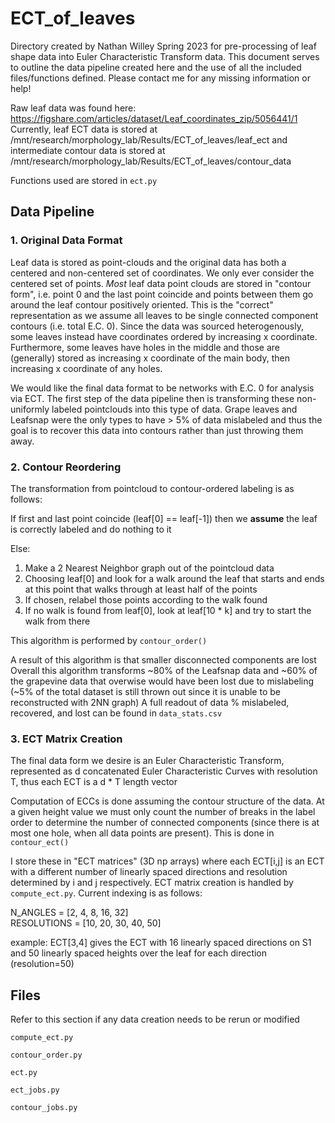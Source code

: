 # ECT_of_leaves

Directory created by Nathan Willey Spring 2023 for pre-processing of leaf shape data into Euler Characteristic Transform data. This document serves to outline the data pipeline created here and the use of all the included files/functions defined. Please contact me for any missing information or help!

Raw leaf data was found here: https://figshare.com/articles/dataset/Leaf_coordinates_zip/5056441/1
Currently, leaf ECT data is stored at /mnt/research/morphology_lab/Results/ECT_of_leaves/leaf_ect and intermediate contour data is stored at /mnt/research/morphology_lab/Results/ECT_of_leaves/contour_data 

Functions used are stored in `ect.py`

## Data Pipeline

### 1. Original Data Format

Leaf data is stored as point-clouds and the original data has both a centered and non-centered set of coordinates. We only ever consider the centered set of points. _Most_ leaf data point clouds are stored in "contour form", i.e. point 0 and the last point coincide and points between them go around the leaf contour positively oriented. This is the "correct" representation as we assume all leaves to be single connected component contours (i.e. total E.C. 0).
Since the data was sourced heterogenously, some leaves instead have coordinates ordered by increasing x coordinate. Furthermore, some leaves have holes in the middle and those are (generally) stored as increasing x coordinate of the main body, then increasing x coordinate of any holes. 

We would like the final data format to be networks with E.C. 0 for analysis via ECT. 
The first step of the data pipeline then is transforming these non-uniformly labeled pointclouds into this type of data.
Grape leaves and Leafsnap were the only types to have > 5% of data mislabeled and thus the goal is to recover this data into contours rather than just throwing them away.

### 2. Contour Reordering

The transformation from pointcloud to contour-ordered labeling is as follows:

If first and last point coincide (leaf[0] == leaf[-1]) then we __assume__ the leaf is correctly labeled and do nothing to it

Else: 
1. Make a 2 Nearest Neighbor graph out of the pointcloud data
2. Choosing leaf[0] and look for a walk around the leaf that starts and ends at this point that walks through at least half of the points
3. If chosen, relabel those points according to the walk found
4. If no walk is found from leaf[0], look at leaf[10 * k] and try to start the walk from there 

This algorithm is performed by `contour_order()`

A result of this algorithm is that smaller disconnected components are lost 
Overall this algorithm transforms ~80% of the Leafsnap data and ~60% of the grapevine data that overwise would have been lost due to mislabeling (~5% of the total dataset is still thrown out since it is unable to be reconstructed with 2NN graph)
A full readout of data % mislabeled, recovered, and lost can be found in `data_stats.csv`

### 3. ECT Matrix Creation 

The final data form we desire is an Euler Characteristic Transform, represented as d concatenated Euler Characteristic Curves with resolution T, thus each ECT is a d * T length vector

Computation of ECCs is done assuming the contour structure of the data. At a given height value we must only count the number of breaks in the label order to determine the number of connected components (since there is at most one hole, when all data points are present). This is done in `contour_ect()`

I store these in "ECT matrices" (3D np arrays) where each ECT[i,j] is an ECT with a different number of linearly spaced directions and resolution determined by i and j respectively. ECT matrix creation is handled by `compute_ect.py`.
Current indexing is as follows:

N_ANGLES = [2, 4, 8, 16, 32]\
RESOLUTIONS = [10, 20, 30, 40, 50]

example: ECT[3,4] gives the ECT with 16 linearly spaced directions on S1 and 50 linearly spaced heights over the leaf for each direction (resolution=50)

## Files 

Refer to this section if any data creation needs to be rerun or modified 

`compute_ect.py`

`contour_order.py`

`ect.py`

`ect_jobs.py`

`contour_jobs.py`

